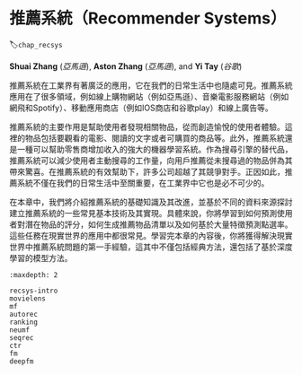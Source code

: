 # 推薦系統（Recommender Systems）
:label:`chap_recsys`

**Shuai Zhang** (*亞馬遜*), **Aston Zhang** (*亞馬遜*), and **Yi Tay** (*谷歌*)

推薦系統在工業界有著廣泛的應用，它在我們的日常生活中也隨處可見。推薦系統應用在了很多領域，例如線上購物網站（例如亞馬遜）、音樂電影服務網站（例如網飛和Spotify）、移動應用商店（例如IOS商店和谷歌play）和線上廣告等。

推薦系統的主要作用是幫助使用者發現相關物品，從而創造愉悅的使用者體驗。這裡的物品包括要觀看的電影、閱讀的文字或者可購買的商品等。此外，推薦系統還是一種可以幫助零售商增加收入的強大的機器學習系統。作為搜尋引擎的替代品，推薦系統可以減少使用者主動搜尋的工作量，向用戶推薦從未搜尋過的物品併為其帶來驚喜。在推薦系統的有效幫助下，許多公司超越了其競爭對手。正因如此，推薦系統不僅在我們的日常生活中至關重要，在工業界中它也是必不可少的。

在本章中，我們將介紹推薦系統的基礎知識及其改進，並基於不同的資料來源探討建立推薦系統的一些常見基本技術及其實現。具體來說，你將學習到如何預測使用者對潛在物品的評分，如何生成推薦物品清單以及如何基於大量特徵預測點選率。這些任務在現實世界的應用中都很常見。學習完本章的內容後，你將獲得解決現實世界中推薦系統問題的第一手經驗，這其中不僅包括經典方法，還包括了基於深度學習的模型方法。

```toc
:maxdepth: 2

recsys-intro
movielens
mf
autorec
ranking
neumf
seqrec
ctr
fm
deepfm
```

